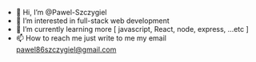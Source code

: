 - 👋 Hi, I’m @Pawel-Szczygiel
- 👀 I’m interested in full-stack web development
- 🌱 I’m currently learning more [ javascript, React, node, express, ...etc ]
- 📫 How to reach me just write to me my email pawel86szczygiel@gmail.com

<!---
Pawel-Szczygiel/Pawel-Szczygiel is a ✨ special ✨ repository because its `README.md` (this file) appears on your GitHub profile.
You can click the Preview link to take a look at your changes.
--->
